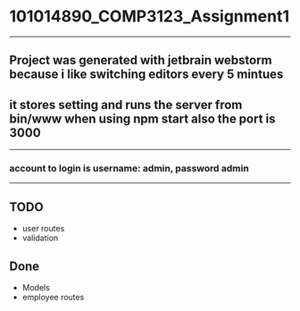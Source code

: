 # 101014890_COMP3123_Assignment1
---
## Project was generated with jetbrain webstorm because i like switching editors every 5 mintues
## it stores setting and runs the server from bin/www when using npm start also the port is 3000

---
### account to login is username: admin, password admin
---
## TODO

* user routes
* validation

## Done


* Models
* employee routes



